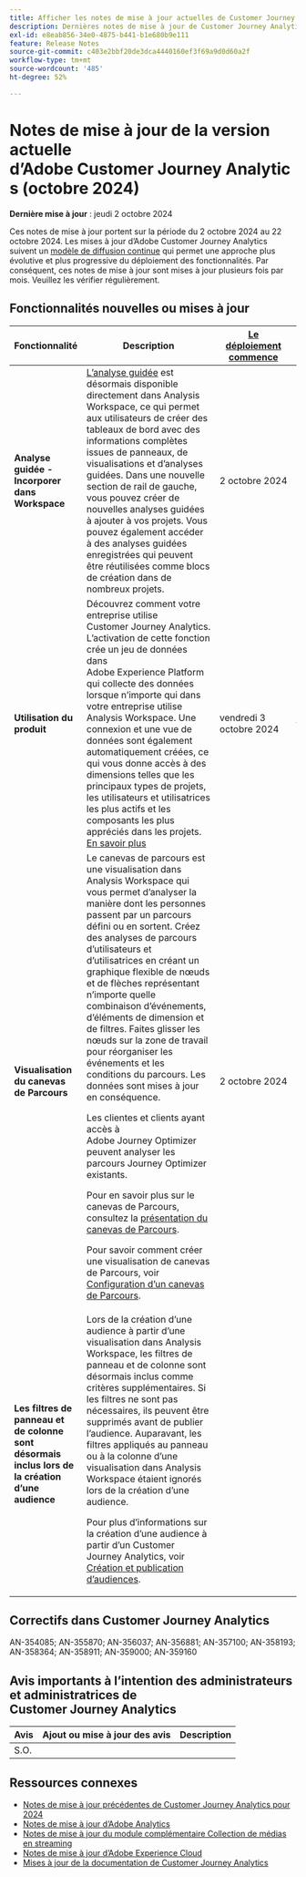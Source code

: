```yaml
---
title: Afficher les notes de mise à jour actuelles de Customer Journey Analytics
description: Dernières notes de mise à jour de Customer Journey Analytics
exl-id: e8eab856-34e0-4875-b441-b1e680b9e111
feature: Release Notes
source-git-commit: c403e2bbf20de3dca4440160ef3f69a9d0d60a2f
workflow-type: tm+mt
source-wordcount: '485'
ht-degree: 52%

---
```


# Notes de mise à jour de la version actuelle d’Adobe Customer Journey Analytics (octobre 2024)

**Dernière mise à jour** : jeudi 2 octobre 2024

Ces notes de mise à jour portent sur la période du 2 octobre 2024 au 22 octobre 2024. Les mises à jour d’Adobe Customer Journey Analytics suivent un [modèle de diffusion continue](releases.md) qui permet une approche plus évolutive et plus progressive du déploiement des fonctionnalités. Par conséquent, ces notes de mise à jour sont mises à jour plusieurs fois par mois. Veuillez les vérifier régulièrement.

## Fonctionnalités nouvelles ou mises à jour

| Fonctionnalité | Description | [Le déploiement commence](releases.md) | [Disponibilité générale](releases.md) |
| ----------- | ---------- | ------- | ---- |
| **Analyse guidée - Incorporer dans Workspace** | [L’analyse guidée](https://experienceleague.adobe.com/fr/docs/analytics-platform/using/guided-analysis/overview) est désormais disponible directement dans Analysis Workspace, ce qui permet aux utilisateurs de créer des tableaux de bord avec des informations complètes issues de panneaux, de visualisations et d’analyses guidées. Dans une nouvelle section de rail de gauche, vous pouvez créer de nouvelles analyses guidées à ajouter à vos projets. Vous pouvez également accéder à des analyses guidées enregistrées qui peuvent être réutilisées comme blocs de création dans de nombreux projets. | 2 octobre 2024 | 31 octobre 2024 |
| **Utilisation du produit** | Découvrez comment votre entreprise utilise Customer Journey Analytics. L’activation de cette fonction crée un jeu de données dans Adobe Experience Platform qui collecte des données lorsque n’importe qui dans votre entreprise utilise Analysis Workspace. Une connexion et une vue de données sont également automatiquement créées, ce qui vous donne accès à des dimensions telles que les principaux types de projets, les utilisateurs et utilisatrices les plus actifs et les composants les plus appréciés dans les projets. [En savoir plus](https://experienceleague.adobe.com/en/docs/analytics-platform/using/tools/product-usage/usage-overview) | vendredi 3 octobre 2024 | jeudi 23 octobre 2024 |
| **Visualisation du canevas de Parcours** | Le canevas de parcours est une visualisation dans Analysis Workspace qui vous permet d’analyser la manière dont les personnes passent par un parcours défini ou en sortent. Créez des analyses de parcours d’utilisateurs et d’utilisatrices en créant un graphique flexible de nœuds et de flèches représentant n’importe quelle combinaison d’événements, d’éléments de dimension et de filtres. Faites glisser les nœuds sur la zone de travail pour réorganiser les événements et les conditions du parcours. Les données sont mises à jour en conséquence.<p>Les clientes et clients ayant accès à Adobe Journey Optimizer peuvent analyser les parcours Journey Optimizer existants.<p>Pour en savoir plus sur le canevas de Parcours, consultez la [présentation du canevas de Parcours](https://experienceleague.adobe.com/en/docs/analytics-platform/using/cja-workspace/visualizations/journey-canvas/journey-canvas).<p>Pour savoir comment créer une visualisation de canevas de Parcours, voir [Configuration d’un canevas de Parcours](https://experienceleague.adobe.com/en/docs/analytics-platform/using/cja-workspace/visualizations/journey-canvas/configure-journey-canvas). | 2 octobre 2024 | mardi 14 octobre 2024 |
| **Les filtres de panneau et de colonne sont désormais inclus lors de la création d’une audience** | Lors de la création d’une audience à partir d’une visualisation dans Analysis Workspace, les filtres de panneau et de colonne sont désormais inclus comme critères supplémentaires. Si les filtres ne sont pas nécessaires, ils peuvent être supprimés avant de publier l’audience. Auparavant, les filtres appliqués au panneau ou à la colonne d’une visualisation dans Analysis Workspace étaient ignorés lors de la création d’une audience.<p>Pour plus d’informations sur la création d’une audience à partir d’un Customer Journey Analytics, voir [Création et publication d’audiences](https://experienceleague.adobe.com/fr/docs/analytics-platform/using/cja-components/audiences/publish). |  | 2 octobre 2024 |


## Correctifs dans Customer Journey Analytics

AN-354085; AN-355870; AN-356037; AN-356881; AN-357100; AN-358193; AN-358364; AN-358911; AN-359000; AN-359160

## Avis importants à l’intention des administrateurs et administratrices de Customer Journey Analytics

| Avis | Ajout ou mise à jour des avis | Description |
| --- | --- | --- |
| S.O. | | |


## Ressources connexes

* [Notes de mise à jour précédentes de Customer Journey Analytics pour 2024](/help/release-notes/2024.md)
* [Notes de mise à jour d’Adobe Analytics](https://experienceleague.adobe.com/docs/analytics/release-notes/latest.html?lang=fr)
* [Notes de mise à jour du module complémentaire Collection de médias en streaming](https://experienceleague.adobe.com/docs/media-analytics/using/additional-resources/release-notes.html?lang=fr)
* [Notes de mise à jour d’Adobe Experience Cloud](https://experienceleague.adobe.com/docs/release-notes/experience-cloud/current.html?lang=fr)
* [Mises à jour de la documentation de Customer Journey Analytics](/help/release-notes/doc-changes.md)
